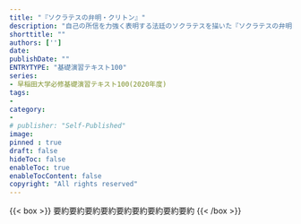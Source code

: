 ```yaml
---
title: "『ソクラテスの弁明・クリトン』"
description: "自己の所信を力強く表明する法廷のソクラテスを描いた『ソクラテスの弁明』．死刑の宣告を受けた後，国法を守って平静に死を迎えようとするソクラテスと，脱獄を勧める老友クリトンとの獄中の対話『クリトン』．ともにプラトン初期の作であるが，芸術的にも完璧に近い筆致をもって師ソクラテスの偉大な姿を我々に伝えている．"
shorttitle: ""
authors: ['']
date: 
publishDate: ""
ENTRYTYPE: "基礎演習テキスト100"
series:
- 早稲田大学必修基礎演習テキスト100(2020年度)
tags: 
- 
category: 
- 
# publisher: "Self-Published"
image: 
pinned : true
draft: false
hideToc: false
enableToc: true
enableTocContent: false
copyright: "All rights reserved"
---
```


{{< box >}}
要約要約要約要約要約要約要約要約要約
{{< /box >}}
